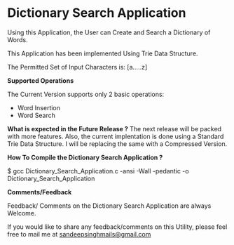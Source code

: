 **Dictionary Search Application**
=================================

Using this Application, the User can Create and Search a Dictionary of Words.

This Application has been implemented Using Trie Data Structure.

The Permitted Set of Input Characters is: [a.....z]

**Supported Operations**

The Current Version supports only 2 basic operations: 
- Word Insertion 
- Word Search

**What is expected in the Future Release ?**
The next release will be packed with more features. Also, the current implentation is done using a Standard Trie Data Structure. I will be replacing the same with a Compressed Version.

**How To Compile the Dictionary Search Application ?**

$ gcc Dictionary_Search_Application.c -ansi -Wall -pedantic -o Dictionary_Search_Application


**Comments/Feedback**

Feedback/ Comments on the Dictionary Search Application are always Welcome.

If you would like to share any feedback/comments on this Utility, please feel free to mail me at sandeepsinghmails@gmail.com

